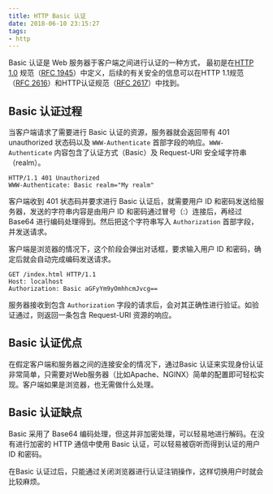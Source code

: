 ```yaml
---
title: HTTP Basic 认证
date: 2018-06-10 23:15:27
tags:
- http
---
```


Basic 认证是 Web 服务器于客户端之间进行认证的一种方式， 最初是在[HTTP 1.0](https://tools.ietf.org/html/rfc1945#section-11) 规范（[RFC 1945](https://tools.ietf.org/html/rfc1945)）中定义，后续的有关安全的信息可以在HTTP 1.1规范（[RFC 2616](https://tools.ietf.org/html/rfc2616)）和HTTP认证规范（[RFC 2617](https://tools.ietf.org/html/rfc2617)）中找到。

## Basic 认证过程

当客户端请求了需要进行 Basic 认证的资源，服务器就会返回带有 401 unauthorized 状态码以及 `WWW-Authenticate` 首部字段的响应。`WWW-Authenticate` 内容包含了认证方式（Basic）及 Request-URI 安全域字符串（realm）。

```http
HTTP/1.1 401 Unauthorized
WWW-Authenticate: Basic realm="My realm"
```
<!-- more -->
客户端收到 401 状态码并要求进行 Basic 认证后，就需要用户 ID 和密码发送给服务器，发送的字符串内容是由用户 ID 和密码通过冒号（:）连接后，再经过 Base64 进行编码处理得到。然后把这个字符串写入 `Authorization` 首部字段，并发送请求。

客户端是浏览器的情况下，这个阶段会弹出对话框，要求输入用户 ID 和密码，确定后就会自动完成编码发送请求。

```http
GET /index.html HTTP/1.1
Host: localhost
Authorization: Basic aGFyYm9yOmhhcmJvcg==
```

服务器接收到包含 `Authorization` 字段的请求后，会对其正确性进行验证。如验证通过，则返回一条包含 Request-URI 资源的响应。

## Basic 认证优点

在假定客户端和服务器之间的连接安全的情况下，通过Basic 认证来实现身份认证非常简单，只需要对Web服务器（比如Apache、NGINX）简单的配置即可轻松实现。客户端如果是浏览器，也无需做什么处理。

## Basic 认证缺点

Basic 采用了 Base64 编码处理，但这并非加密处理，可以轻易地进行解码。在没有进行加密的 HTTP 通信中使用 Basic 认证，可以轻易被窃听而得到认证的用户 ID 和密码。

在Basic 认证过后，只能通过关闭浏览器进行认证注销操作，这样切换用户时就会比较麻烦。